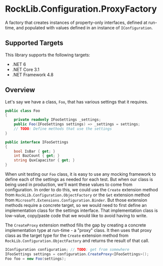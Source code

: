 # RockLib.Configuration.ProxyFactory

A factory that creates instances of property-only interfaces, defined at run-time, and populated with values defined in an instance of `IConfiguration`.

## Supported Targets

This library supports the following targets:
  - .NET 6
  - .NET Core 3.1
  - .NET Framework 4.8

## Overview

Let's say we have a class, `Foo`, that has various settings that it requires.

```csharp
public class Foo
{
    private readonly IFooSettings _settings;
    public Foo(IFooSettings settings) => _settings = settings;
    // TODO: Define methods that use the settings
}

public interface IFooSettings
{
    bool IsBar { get; }
    int BazCount { get; }
    string QuxCapacitor { get; }
}
```

When unit testing our `Foo` class, it is easy to use any mocking framework to define each of the settings as needed for each test. But when our class is being used in production, we'll want these values to come from configuration. In order to do this, we could use the `Create` extension method from `RockLib.Configuration.ObjectFactory` or the `Get` extension method from `Microsoft.Extensions.Configuration.Binder`. But those extension methods require a concrete target, so we would need to first define an implementation class for the settings interface. That implementation class is low-value, copy/paste code that we would like to avoid having to write.

The `CreateProxy` extension method fills the gap by creating a concrete implementation type at run-time - a "proxy" class. It then uses that proxy class as the target type for the `Create` extension method from `RockLib.Configuration.ObjectFactory` and returns the result of that call.

```csharp
IConfiguration configuration; // TODO: get from somewhere
IFooSettings settings = configuration.CreateProxy<IFooSettings>();
Foo foo = new Foo(settings);
```
